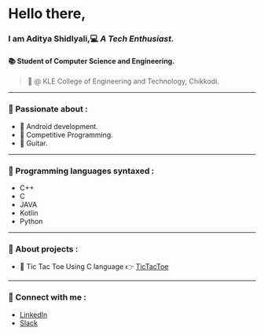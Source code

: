 <!--Introduction-->
# Hello there,
### I am Aditya Shidlyali,:computer: *__A Tech Enthusiast.__*
#### :books: Student of Computer Science and Engineering.
> :school: @ KLE College of Engineering and Technology, Chikkodi.

---

<!--Interests-->
### :mag_right: Passionate about :
* :iphone: Android development.
* :running: Competitive Programming.
* :guitar: Guitar.

---

<!--My skills-->
### :wrench: Programming languages syntaxed :
* C++
* C
* JAVA
* Kotlin
* Python

---

### :game_die: About projects :
* :round_pushpin: Tic Tac Toe Using C language :point_right: [TicTacToe](https://github.com/AdityaShidlyali/Tic_Tac_Toe_using_C "Tic Tac Toe")

---

<!--Social Media Info-->
### :e-mail: Connect with me :
* [LinkedIn](https://www.linkedin.com/in/aditya-shidlyali/ "LinkedIn Aditya Shidlyali")
* [Slack](https://app.slack.com/client/T010RNAAVHP/C010Q94FBGB/user_profile/U013LQE2JQ6 "Slack Aditya Shidlyali")
